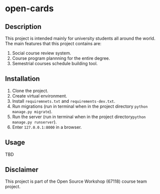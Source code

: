 # open-cards

## Description
This project is intended mainly for university students all around the world.<br />
The main features that this project contains are:
1. Social course review system.
1. Course program plannning for the entire degree.
1. Semestrial courses schedule building tool.

## Installation
1. Clone the project.
1. Create virtual environment.
1. Install `requiremnets.txt` and `requirements-dev.txt`.
1. Run migrations (run in terminal when in the project directory `python manage.py migrate`).
1. Run the server (run in terminal when in the project directory`python manage.py runserver`).
1. Enter `127.0.0.1:8000` in a browser.

## Usage 
TBD

## Disclaimer
This project is part of the Open Source Workshop (67118) course team project.
